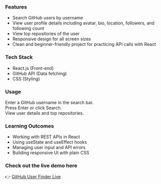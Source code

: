 ### Features

- Search GitHub users by username
- View user profile details including avatar, bio, location, followers, and following count
- View top repositories of the user
- Responsive design for all screen sizes
- Clean and beginner-friendly project for practicing API calls with React

### Tech Stack

- React.js (Front-end)
- GitHub API (Data fetching)
- CSS (Styling)

### Usage

Enter a GitHub username in the search bar.  
Press Enter or click Search.  
View user details and top repositories.

### Learning Outcomes

- Working with REST APIs in React
- Using useState and useEffect hooks
- Managing user input and API errors
- Building responsive UI with plain CSS

### Check out the live demo here

👉 [GitHub User Finder Live
](https://findjob-one.vercel.app/)
